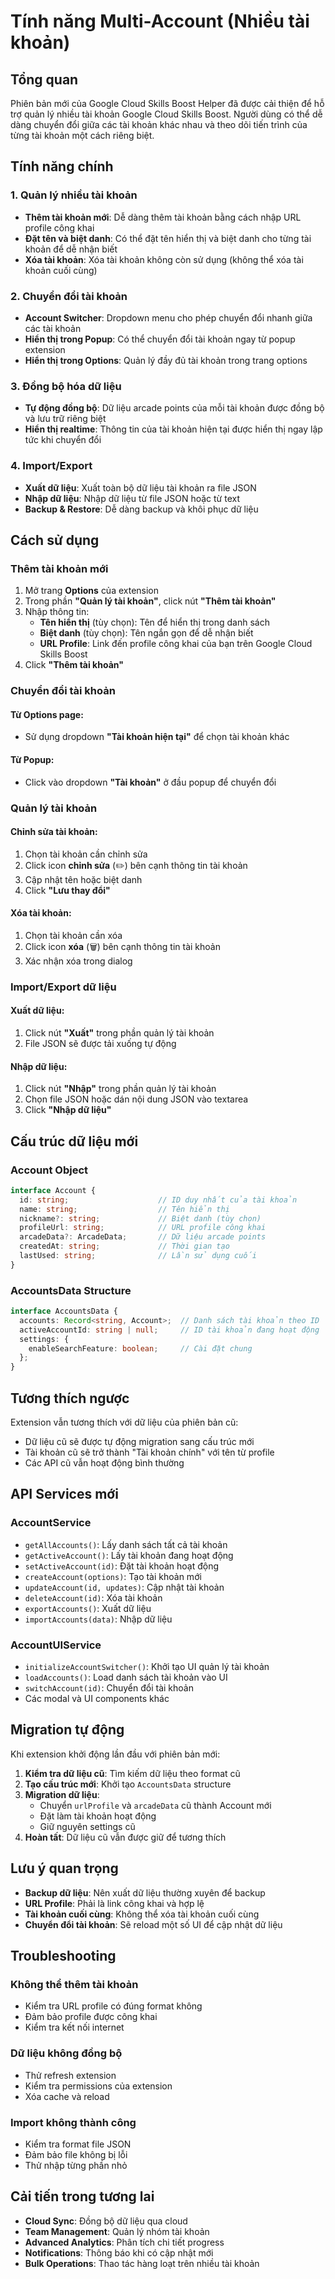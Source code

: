 # Tính năng Multi-Account (Nhiều tài khoản)

## Tổng quan

Phiên bản mới của Google Cloud Skills Boost Helper đã được cải thiện để hỗ trợ quản lý nhiều tài khoản Google Cloud Skills Boost. Người dùng có thể dễ dàng chuyển đổi giữa các tài khoản khác nhau và theo dõi tiến trình của từng tài khoản một cách riêng biệt.

## Tính năng chính

### 1. Quản lý nhiều tài khoản
- **Thêm tài khoản mới**: Dễ dàng thêm tài khoản bằng cách nhập URL profile công khai
- **Đặt tên và biệt danh**: Có thể đặt tên hiển thị và biệt danh cho từng tài khoản để dễ nhận biết
- **Xóa tài khoản**: Xóa tài khoản không còn sử dụng (không thể xóa tài khoản cuối cùng)

### 2. Chuyển đổi tài khoản
- **Account Switcher**: Dropdown menu cho phép chuyển đổi nhanh giữa các tài khoản
- **Hiển thị trong Popup**: Có thể chuyển đổi tài khoản ngay từ popup extension
- **Hiển thị trong Options**: Quản lý đầy đủ tài khoản trong trang options

### 3. Đồng bộ hóa dữ liệu
- **Tự động đồng bộ**: Dữ liệu arcade points của mỗi tài khoản được đồng bộ và lưu trữ riêng biệt
- **Hiển thị realtime**: Thông tin của tài khoản hiện tại được hiển thị ngay lập tức khi chuyển đổi

### 4. Import/Export
- **Xuất dữ liệu**: Xuất toàn bộ dữ liệu tài khoản ra file JSON
- **Nhập dữ liệu**: Nhập dữ liệu từ file JSON hoặc từ text
- **Backup & Restore**: Dễ dàng backup và khôi phục dữ liệu

## Cách sử dụng

### Thêm tài khoản mới

1. Mở trang **Options** của extension
2. Trong phần **"Quản lý tài khoản"**, click nút **"Thêm tài khoản"**
3. Nhập thông tin:
   - **Tên hiển thị** (tùy chọn): Tên để hiển thị trong danh sách
   - **Biệt danh** (tùy chọn): Tên ngắn gọn để dễ nhận biết
   - **URL Profile**: Link đến profile công khai của bạn trên Google Cloud Skills Boost
4. Click **"Thêm tài khoản"**

### Chuyển đổi tài khoản

#### Từ Options page:
- Sử dụng dropdown **"Tài khoản hiện tại"** để chọn tài khoản khác

#### Từ Popup:
- Click vào dropdown **"Tài khoản"** ở đầu popup để chuyển đổi

### Quản lý tài khoản

#### Chỉnh sửa tài khoản:
1. Chọn tài khoản cần chỉnh sửa
2. Click icon **chỉnh sửa** (✏️) bên cạnh thông tin tài khoản
3. Cập nhật tên hoặc biệt danh
4. Click **"Lưu thay đổi"**

#### Xóa tài khoản:
1. Chọn tài khoản cần xóa
2. Click icon **xóa** (🗑️) bên cạnh thông tin tài khoản
3. Xác nhận xóa trong dialog

### Import/Export dữ liệu

#### Xuất dữ liệu:
1. Click nút **"Xuất"** trong phần quản lý tài khoản
2. File JSON sẽ được tải xuống tự động

#### Nhập dữ liệu:
1. Click nút **"Nhập"** trong phần quản lý tài khoản
2. Chọn file JSON hoặc dán nội dung JSON vào textarea
3. Click **"Nhập dữ liệu"**

## Cấu trúc dữ liệu mới

### Account Object
```typescript
interface Account {
  id: string;                    // ID duy nhất của tài khoản
  name: string;                  // Tên hiển thị
  nickname?: string;             // Biệt danh (tùy chọn)
  profileUrl: string;            // URL profile công khai
  arcadeData?: ArcadeData;       // Dữ liệu arcade points
  createdAt: string;             // Thời gian tạo
  lastUsed: string;              // Lần sử dụng cuối
}
```

### AccountsData Structure
```typescript
interface AccountsData {
  accounts: Record<string, Account>;  // Danh sách tài khoản theo ID
  activeAccountId: string | null;     // ID tài khoản đang hoạt động
  settings: {
    enableSearchFeature: boolean;     // Cài đặt chung
  };
}
```

## Tương thích ngược

Extension vẫn tương thích với dữ liệu của phiên bản cũ:
- Dữ liệu cũ sẽ được tự động migration sang cấu trúc mới
- Tài khoản cũ sẽ trở thành "Tài khoản chính" với tên từ profile
- Các API cũ vẫn hoạt động bình thường

## API Services mới

### AccountService
- `getAllAccounts()`: Lấy danh sách tất cả tài khoản
- `getActiveAccount()`: Lấy tài khoản đang hoạt động
- `setActiveAccount(id)`: Đặt tài khoản hoạt động
- `createAccount(options)`: Tạo tài khoản mới
- `updateAccount(id, updates)`: Cập nhật tài khoản
- `deleteAccount(id)`: Xóa tài khoản
- `exportAccounts()`: Xuất dữ liệu
- `importAccounts(data)`: Nhập dữ liệu

### AccountUIService
- `initializeAccountSwitcher()`: Khởi tạo UI quản lý tài khoản
- `loadAccounts()`: Load danh sách tài khoản vào UI
- `switchAccount(id)`: Chuyển đổi tài khoản
- Các modal và UI components khác

## Migration tự động

Khi extension khởi động lần đầu với phiên bản mới:

1. **Kiểm tra dữ liệu cũ**: Tìm kiếm dữ liệu theo format cũ
2. **Tạo cấu trúc mới**: Khởi tạo `AccountsData` structure
3. **Migration dữ liệu**: 
   - Chuyển `urlProfile` và `arcadeData` cũ thành Account mới
   - Đặt làm tài khoản hoạt động
   - Giữ nguyên settings cũ
4. **Hoàn tất**: Dữ liệu cũ vẫn được giữ để tương thích

## Lưu ý quan trọng

- **Backup dữ liệu**: Nên xuất dữ liệu thường xuyên để backup
- **URL Profile**: Phải là link công khai và hợp lệ
- **Tài khoản cuối cùng**: Không thể xóa tài khoản cuối cùng
- **Chuyển đổi tài khoản**: Sẽ reload một số UI để cập nhật dữ liệu

## Troubleshooting

### Không thể thêm tài khoản
- Kiểm tra URL profile có đúng format không
- Đảm bảo profile được công khai
- Kiểm tra kết nối internet

### Dữ liệu không đồng bộ
- Thử refresh extension
- Kiểm tra permissions của extension
- Xóa cache và reload

### Import không thành công
- Kiểm tra format file JSON
- Đảm bảo file không bị lỗi
- Thử nhập từng phần nhỏ

## Cải tiến trong tương lai

- **Cloud Sync**: Đồng bộ dữ liệu qua cloud
- **Team Management**: Quản lý nhóm tài khoản
- **Advanced Analytics**: Phân tích chi tiết progress
- **Notifications**: Thông báo khi có cập nhật mới
- **Bulk Operations**: Thao tác hàng loạt trên nhiều tài khoản
